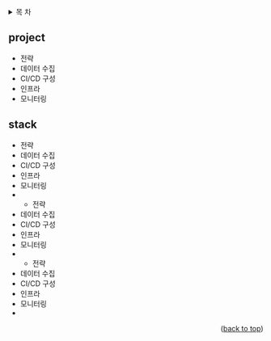 <a name="readme-top"></a>

<!--  목 차  -->
<details>
  <summary>목 차</summary>
  <ol>
    <li>
      <a href="#project">과제 설명</a>
    </li>
    <li>
      <a href="#stack">기슬 스택</a>
    </li>
    <li>
      <a href="#getting-started">Getting Started</a>
      <ul>
        <li><a href="#prerequisites">Prerequisites</a></li>
        <li><a href="#installation">Installation</a></li>
      </ul>
    </li>
    <li><a href="#usage">Usage</a></li>
    <li><a href="#roadmap">Roadmap</a></li>
    <li><a href="#contributing">Contributing</a></li>
    <li><a href="#license">License</a></li>
    <li><a href="#contact">Contact</a></li>
    <li><a href="#acknowledgments">Acknowledgments</a></li>
  </ol>
</details>


<!-- 과제 설명 -->
## project
* 전략 
* 데이터 수집
* CI/CD 구성
* 인프라
* 모니터링
<!-- 기술 스택 -->
## stack
* 전략 
* 데이터 수집
* CI/CD 구성
* 인프라
* 모니터링
* * 전략 
* 데이터 수집
* CI/CD 구성
* 인프라
* 모니터링
* * 전략 
* 데이터 수집
* CI/CD 구성
* 인프라
* 모니터링
* 

<p align="right">(<a href="#readme-top">back to top</a>)</p>
